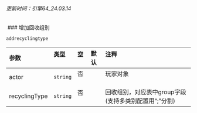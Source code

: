 ###### 更新时间：引擎64_24.03.14

 ### 增加回收组别

`addrecyclingtype`

| 参数          | 类型     | 空   | 默认 | 注释                                                 |
| :------------ | :------- | :--- | :--- | :--------------------------------------------------- |
| actor         | `string` | 否   |      | 玩家对象                                             |
| recyclingType | `string` | 否   |      | 回收组别，对应表中group字段(支持多类别配置用“;”分割) |

